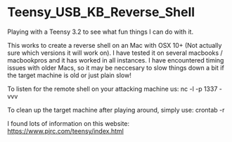 # Teensy_USB_KB_Reverse_Shell
Playing with a Teensy 3.2 to see what fun things I can do with it.

This works to create a reverse shell on an Mac with OSX 10+ (Not actually sure which versions it will work on). I have tested it on several macbooks / macbookpros and it has worked in all instances. I have encountered timing issues with older Macs, so it may be neccesary to slow things down a bit if the target machine is old or just plain slow!

To listen for the remote shell on your attacking machine us: nc -l -p 1337 -vvv

To clean up the target machine after playing around, simply use: crontab -r

I found lots of information on this website:
https://www.pjrc.com/teensy/index.html
